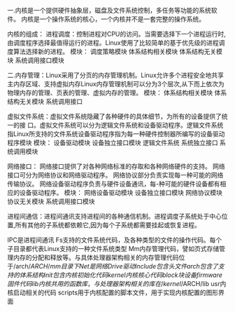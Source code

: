 一.内核是一个提供硬件抽象层，磁盘及文件系统控制，多任务等功能的系统软件。
内核是一个操作系统的核心，一个内核并不是一套完整的操作系统。

内核的组成：
进程调度：控制进程对CPU的访问。当需要选择下一个进程运行时,由调度程序选择最值得运行的进程。Linux使用了比较简单的基于优先级的进程调度算法选择新的进程。
模块：
调度策略模块
体系结构相关模块
体系结构无关模块
系统调用接口模块

二.内存管理：Linux采用了分页的内存管理机制。Linux允许多个进程安全地共享主内存区域、支持虚拟内存Linux内存管理机制可以分为3个层次,从下而上依次为物理内存的管理、页表的管理、虚拟内存的管理。
模块：
体系结构相关模块
体系结构无关模块
系统调用接口

虚拟文件系统：虚拟文件系统隐藏了各种硬件的具体细节，为所有的设备提供了统一的接
口。虚拟文件系统可以分为逻辑文件系统和设备驱动程序。逻辑文件系统指Linux所支持的文件系统设备驱动程序指为每一种硬件控制器所编写的设备驱动程序模块
模块：
设备驱动模块
设备独立接口模块
逻辑文件系统
系统独立接口
系统调用模块

网络接口：
网络接口提供了对各种网络标准的存取和各种网络硬件的支持。
网络接口可分为网络协议和网络驱动程序。
网络协议部分负责实现每一种可能的网络传输协议。
网络设备驱动程序负责与硬件设备通讯，每-种可能的硬件设备都有相应的设备驱动程序。
模块：
网络设备驱动模块
设备独立接口模块
网络协议模块
协议无关模块
系统调用接口模块

进程间通信：进程间通讯支持进程间的各种通信机制。进程调度子系统处于中心位置,所有其他的子系统都依赖它,因为每个子系统都需要挂起或恢复进程。

IPC是进程间通讯
Fs支持的文件系统代码，及各种类型的文件的操作代码。每个子目录都代表Linux支持的一种文件系统类型
Mm内存管理代码，譬如页式存储管理内存的分配和释放等。与具体处理器架构相关的内存管理代码位于/arch/$ARCH/mm目录下
Net是网络
Drive驱动
Include包含头文件
arch包含了支持的体系结构
init包含内核初始化代码
kernel内核核心代码
block块设备
firmware固件代码
lib内核共用的函数库，与处理器架构相关的库在/kernel/$ARCH/lib
usr内核启动相关的代码
scripts用于内核配置的脚本文件，用于实现内核配置的图形界面
